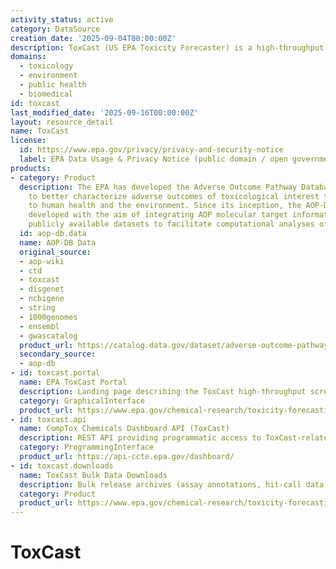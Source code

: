 ```yaml
---
activity_status: active
category: DataSource
creation_date: '2025-09-04T00:00:00Z'
description: ToxCast (US EPA Toxicity Forecaster) is a high-throughput screening program generating bioactivity profiles for thousands of environmental chemicals across diverse in vitro assays to prioritize substances for hazard characterization, integrate exposure and pathway information, and support predictive toxicology.
domains:
  - toxicology
  - environment
  - public health
  - biomedical
id: toxcast
last_modified_date: '2025-09-16T00:00:00Z'
layout: resource_detail
name: ToxCast
license:
  id: https://www.epa.gov/privacy/privacy-and-security-notice
  label: EPA Data Usage & Privacy Notice (public domain / open government data)
products:
- category: Product
  description: The EPA has developed the Adverse Outcome Pathway Database (AOP-DB)
    to better characterize adverse outcomes of toxicological interest that are relevant
    to human health and the environment. Since its inception, the AOP-DB has been
    developed with the aim of integrating AOP molecular target information with other
    publicly available datasets to facilitate computational analyses of AOP information.
  id: aop-db.data
  name: AOP-DB Data
  original_source:
  - aop-wiki
  - ctd
  - toxcast
  - disgenet
  - ncbigene
  - string
  - 1000genomes
  - ensembl
  - gwascatalog
  product_url: https://catalog.data.gov/dataset/adverse-outcome-pathway-database-aop-db-version-2
  secondary_source:
  - aop-db
- id: toxcast.portal
  name: EPA ToxCast Portal
  description: Landing page describing the ToxCast high-throughput screening program and providing links to data and documentation.
  category: GraphicalInterface
  product_url: https://www.epa.gov/chemical-research/toxicity-forecasting
- id: toxcast.api
  name: CompTox Chemicals Dashboard API (ToxCast)
  description: REST API providing programmatic access to ToxCast-related assay, chemical, and bioactivity data via the CompTox Chemicals Dashboard.
  category: ProgrammingInterface
  product_url: https://api-ccte.epa.gov/dashboard/
- id: toxcast.downloads
  name: ToxCast Bulk Data Downloads
  description: Bulk release archives (assay annotations, hit-call data, summary tables) for ToxCast phases.
  category: Product
  product_url: https://www.epa.gov/chemical-research/toxicity-forecasting#data
---
```

# ToxCast
